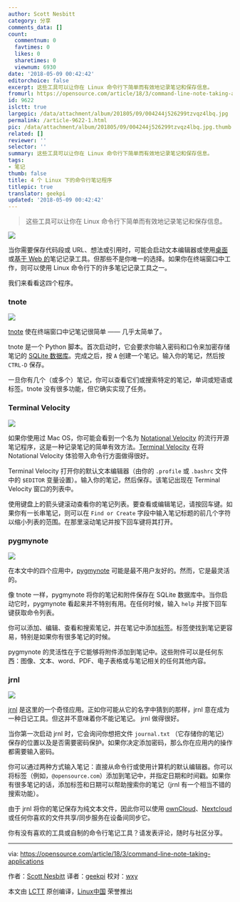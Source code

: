 ```yaml
---
author: Scott Nesbitt
category: 分享
comments_data: []
count:
  commentnum: 0
  favtimes: 0
  likes: 0
  sharetimes: 0
  viewnum: 6930
date: '2018-05-09 00:42:42'
editorchoice: false
excerpt: 这些工具可以让你在 Linux 命令行下简单而有效地记录笔记和保存信息。
fromurl: https://opensource.com/article/18/3/command-line-note-taking-applications
id: 9622
islctt: true
largepic: /data/attachment/album/201805/09/004244j526299tzvqz4lbq.jpg
permalink: /article-9622-1.html
pic: /data/attachment/album/201805/09/004244j526299tzvqz4lbq.jpg.thumb.jpg
related: []
reviewer: ''
selector: ''
summary: 这些工具可以让你在 Linux 命令行下简单而有效地记录笔记和保存信息。
tags:
- 笔记
thumb: false
title: 4 个 Linux 下的命令行笔记程序
titlepic: true
translator: geekpi
updated: '2018-05-09 00:42:42'
---
```



> 
> 这些工具可以让你在 Linux 命令行下简单而有效地记录笔记和保存信息。
> 
> 
> 


![](/data/attachment/album/201805/09/004244j526299tzvqz4lbq.jpg)


当你需要保存代码段或 URL、想法或引用时，可能会启动文本编辑器或使用[桌面](https://opensource.com/life/16/9/4-desktop-note-taking-applications)或[基于 Web 的](https://opensource.com/alternatives/evernote)笔记记录工具。但那些不是你唯一的选择。如果你在终端窗口中工作，则可以使用 Linux 命令行下的许多笔记记录工具之一。


我们来看看这四个程序。


### tnote


![](/data/attachment/album/201805/09/004244rzyqa3rpph6m326o.png)


[tnote](https://github.com/tasdikrahman/tnote) 使在终端窗口中记笔记很简单 —— 几乎太简单了。


tnote 是一个 Python 脚本。首次启动时，它会要求你输入密码和口令来加密存储笔记的 [SQLite 数据库](http://en.wikipedia.org/wiki/SQLite)。完成之后，按 `A` 创建一个笔记。输入你的笔记，然后按 `CTRL-D` 保存。


一旦你有几个（或多个）笔记，你可以查看它们或搜索特定的笔记，单词或短语或标签。tnote 没有很多功能，但它确实实现了任务。


### Terminal Velocity


![](/data/attachment/album/201805/09/004244f7au13uz2r2hhr5w.png)


如果你使用过 Mac OS，你可能会看到一个名为 [Notational Velocity](http://notational.net/) 的流行开源笔记程序，这是一种记录笔记的简单有效方法。[Terminal Velocity](https://vhp.github.io/terminal_velocity/) 在将 Notational Velocity 体验带入命令行方面做得很好。


Terminal Velocity 打开你的默认文本编辑器（由你的 `.profile` 或 `.bashrc` 文件中的 `$EDITOR` 变量设置）。输入你的笔记，然后保存。该笔记出现在 Terminal Velocity 窗口的列表中。


使用键盘上的箭头键滚动查看你的笔记列表。要查看或编辑笔记，请按回车键。如果你有一长串笔记，则可以在 `Find or Create` 字段中输入笔记标题的前几个字符以缩小列表的范围。在那里滚动笔记并按下回车键将其打开。


### pygmynote


![](/data/attachment/album/201805/09/004245e3h7xau6h66fhr7d.png)


在本文中的四个应用中，[pygmynote](https://github.com/dmpop/pygmynote) 可能是最不用户友好的。然而，它是最灵活的。


像 tnote 一样，pygmynote 将你的笔记和附件保存在 SQLite 数据库中。当你启动它时，pygmynote 看起来并不特别有用。在任何时候，输入 `help` 并按下回车键获取命令列表。


你可以添加、编辑、查看和搜索笔记，并在笔记中添加[标签](https://en.wikipedia.org/wiki/Tag_(metadata))。标签使找到笔记更容易，特别是如果你有很多笔记的时候。


pygmynote 的灵活性在于它能够将附件添加到笔记中。这些附件可以是任何东西：图像、文本、word、PDF、电子表格或与笔记相关的任何其他内容。


### jrnl


![](/data/attachment/album/201805/09/004246uqe33nzx4n7zoqz7.png)


[jrnl](http://jrnl.sh/) 是这里的一个奇怪应用。正如你可能从它的名字中猜到的那样，jrnl 意在成为一种日记工具。但这并不意味着你不能记笔记。 jrnl 做得很好。


当你第一次启动 jrnl 时，它会询问你想把文件 `journal.txt` （它存储你的笔记）保存的位置以及是否需要密码保护。如果你决定添加密码，那么你在应用内的操作都需要输入密码。


你可以通过两种方式输入笔记：直接从命令行或使用计算机的默认编辑器。你可以将标签（例如，`@opensource.com`）添加到笔记中，并指定日期和时间戳。如果你有很多笔记的话，添加标签和日期可以帮助搜索你的笔记（jrnl 有一个相当不错的搜索功能）。


由于 jrnl 将你的笔记保存为纯文本文件，因此你可以使用 [ownCloud](https://owncloud.com/)、[Nextcloud](https://nextcloud.com/) 或任何你喜欢的文件共享/同步服务在设备间同步它。


你有没有喜欢的工具或自制的命令行笔记工具？请发表评论，随时与社区分享。




---


via: <https://opensource.com/article/18/3/command-line-note-taking-applications>


作者：[Scott Nesbitt](https://opensource.com/users/scottnesbitt) 译者：[geekpi](https://github.com/geekpi) 校对：[wxy](https://github.com/wxy)


本文由 [LCTT](https://github.com/LCTT/TranslateProject) 原创编译，[Linux中国](https://linux.cn/) 荣誉推出